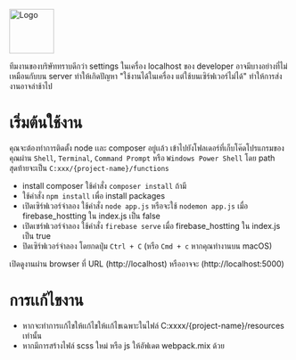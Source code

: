 ﻿<a href="www.21tek.com"><img src="https://rundawa.com/imageedit_20_2702059961.png" alt="Logo" width="80px"></a>

ทีมงานของบริษัททราบดีกว่า settings ในเครื่อง localhost ของ developer อาจมีบางอย่างที่ไม่เหมือนกับบน server ทำให้เกิดปัญหา "ใช้งานได้ในเครื่อง แต่ใช้บนเซิร์ฟเวอร์ไม่ได้" ทำให้การส่งงานอาจล่าช้าไป

# เริ่มต้นใช้งาน
คุณจะต้องทำการติดตั้ง node เเละ composer อยู่เเล้ว
เข้าไปยังโฟลเดอร์ที่เก็บโค๊ดโปรแกรมของคุณผ่าน `Shell`, `Terminal`, `Command Prompt` หรือ `Windows Power Shell` โดย path สุดท้ายจะเป็น `C:xxx/{project-name}/functions`
- install composer ใช้คำสั่ง `composer install` ถ้ามี
- ใช้คำสั่ง `npm install` เพื่อ install packages
- เปิดเซิร์ฟเวอร์จำลอง ใช้คำสั่ง `node app.js` หรือจะใช้ `nodemon app.js` เมื่อ firebase_hostting ใน index.js เป็น false
- เปิดเซร์ฟเวอร์จำลอง ใช้คำสั่ง `firebase serve` เมื่อ firebase_hostting ใน index.js เป็น true
- ปิดเซิร์ฟเวอร์จำลอง โดยกดปุ่ม `Ctrl + C` (หรือ `Cmd + c` หากคุณทำงานบน macOS)

เปิดดูงานผ่าน browser ที่ URL (http://localhost) หรืออาจจะ (http://localhost:5000)

# การเเก้ไขงาน
- หากจะทำการเเก้ไขให้เเก้ไขให้เเก้ไขเฉพาะในไฟล์ C:xxxx/{project-name}/resources เท่านั้น
- หากมีการสร้างไฟล์ scss ใหม่ หรือ js ให้อัฟเดต webpack.mix ด้วย 
